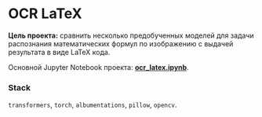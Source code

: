 # OCR LaTeX

**Цель проекта:** сравнить несколько предобученных моделей для задачи распознания математических формул по изображению с выдачей результата в виде LaTeX кода.

Основной Jupyter Notebook проекта: **[ocr_latex.ipynb](ocr_latex.ipynb)**.


### Stack
`transformers`, `torch`, `albumentations`, `pillow`, `opencv`.
